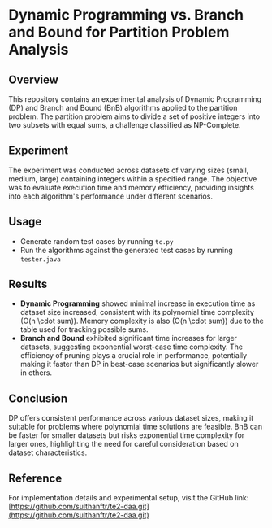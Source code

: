 # Dynamic Programming vs. Branch and Bound for Partition Problem Analysis

## Overview
This repository contains an experimental analysis of Dynamic Programming (DP) and Branch and Bound (BnB) algorithms applied to the partition problem. The partition problem aims to divide a set of positive integers into two subsets with equal sums, a challenge classified as NP-Complete.

## Experiment
The experiment was conducted across datasets of varying sizes (small, medium, large) containing integers within a specified range. The objective was to evaluate execution time and memory efficiency, providing insights into each algorithm's performance under different scenarios.

## Usage
- Generate random test cases by running `tc.py`
- Run the algorithms against the generated test cases by running `tester.java`

## Results
- **Dynamic Programming** showed minimal increase in execution time as dataset size increased, consistent with its polynomial time complexity \(O(n \cdot sum)\). Memory complexity is also \(O(n \cdot sum)\) due to the table used for tracking possible sums.
- **Branch and Bound** exhibited significant time increases for larger datasets, suggesting exponential worst-case time complexity. The efficiency of pruning plays a crucial role in performance, potentially making it faster than DP in best-case scenarios but significantly slower in others.

## Conclusion
DP offers consistent performance across various dataset sizes, making it suitable for problems where polynomial time solutions are feasible. BnB can be faster for smaller datasets but risks exponential time complexity for larger ones, highlighting the need for careful consideration based on dataset characteristics.

## Reference
For implementation details and experimental setup, visit the GitHub link: [https://github.com/sulthanftr/te2-daa.git](https://github.com/sulthanftr/te2-daa.git)
